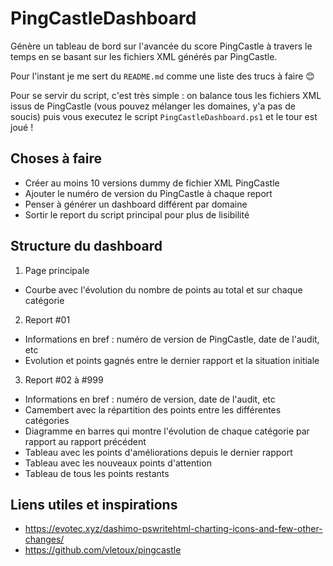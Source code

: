 # PingCastleDashboard

Génère un tableau de bord sur l'avancée du score PingCastle à travers le temps en se basant sur les fichiers XML générés par PingCastle.

Pour l'instant je me sert du `README.md` comme une liste des trucs à faire 😊

Pour se servir du script, c'est très simple : on balance tous les fichiers XML issus de PingCastle (vous pouvez mélanger les domaines, y'a pas de soucis) puis vous executez le script `PingCastleDashboard.ps1` et le tour est joué !

## Choses à faire

- Créer au moins 10 versions dummy de fichier XML PingCastle
- Ajouter le numéro de version du PingCastle à chaque report
- Penser à générer un dashboard différent par domaine
- Sortir le report du script principal pour plus de lisibilité

## Structure du dashboard

1. Page principale
  - Courbe avec l'évolution du nombre de points au total et sur chaque catégorie
2. Report #01
  - Informations en bref : numéro de version de PingCastle, date de l'audit, etc
  - Evolution et points gagnés entre le dernier rapport et la situation initiale
3. Report #02 à #999
  - Informations en bref : numéro de version, date de l'audit, etc
  - Camembert avec la répartition des points entre les différentes catégories
  - Diagramme en barres qui montre l'évolution de chaque catégorie par rapport au rapport précédent
  - Tableau avec les points d'améliorations depuis le dernier rapport
  - Tableau avec les nouveaux points d'attention
  - Tableau de tous les points restants

## Liens utiles et inspirations

- <https://evotec.xyz/dashimo-pswritehtml-charting-icons-and-few-other-changes/>
- <https://github.com/vletoux/pingcastle>
